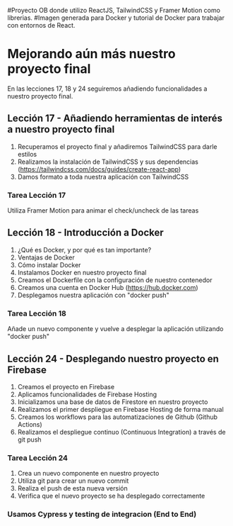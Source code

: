 #Proyecto OB donde utilizo ReactJS, TailwindCSS y Framer Motion como librerias.
#Imagen generada para Docker y tutorial de Docker para trabajar con entornos de React.

# Mejorando aún más nuestro proyecto final

En las lecciones 17, 18 y 24 seguiremos añadiendo funcionalidades a nuestro proyecto final.

## Lección 17 - Añadiendo herramientas de interés a nuestro proyecto final

1. Recuperamos el proyecto final y añadiremos TailwindCSS para darle estilos
2. Realizamos la instalación de TailwindCSS y sus dependencias (https://tailwindcss.com/docs/guides/create-react-app)
3. Damos formato a toda nuestra aplicación con TailwindCSS

### Tarea Lección 17

Utiliza Framer Motion para animar el check/uncheck de las tareas

## Lección 18 - Introducción a Docker

1. ¿Qué es Docker, y por qué es tan importante?
2. Ventajas de Docker
3. Cómo instalar Docker
4. Instalamos Docker en nuestro proyecto final
5. Creamos el Dockerfile con la configuración de nuestro contenedor
6. Creamos una cuenta en Docker Hub (https://hub.docker.com)
7. Desplegamos nuestra aplicación con "docker push"

### Tarea Lección 18

Añade un nuevo componente y vuelve a desplegar la aplicación utilizando "docker push"

## Lección 24 - Desplegando nuestro proyecto en Firebase

1. Creamos el proyecto en Firebase
2. Aplicamos funcionalidades de Firebase Hosting
3. Inicializamos una base de datos de Firestore en nuestro proyecto
4. Realizamos el primer despliegue en Firebase Hosting de forma manual
5. Creamos los workflows para las automatizaciones de Github (Github Actions)
6. Realizamos el despliegue continuo (Continuous Integration) a través de git push

### Tarea Lección 24

1. Crea un nuevo componente en nuestro proyecto
2. Utiliza git para crear un nuevo commit
3. Realiza el push de esta nueva versión
4. Verifica que el nuevo proyecto se ha desplegado correctamente

### Usamos Cypress y testing de integracion (End to End)
